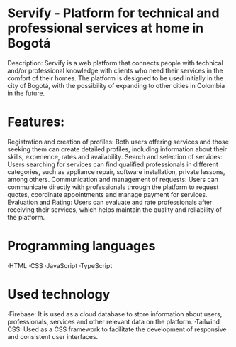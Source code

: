 # Servify - Platform for technical and professional services at home in Bogotá

Description: Servify is a web platform that connects people with technical and/or professional knowledge 
with clients who need their services in the comfort of their homes. The platform is designed to be used initially in the 
city of Bogotá, with the possibility of expanding to other cities in Colombia in the future.

# Features:

Registration and creation of profiles: Both users offering services and those seeking them can create detailed profiles, including information about their skills, experience, rates and availability.
Search and selection of services: Users searching for services can find qualified professionals in different categories, such as appliance repair, software installation, private lessons, among others.
Communication and management of requests: Users can communicate directly with professionals through the platform to request quotes, coordinate appointments and manage payment for services.
Evaluation and Rating: Users can evaluate and rate professionals after receiving their services, which helps maintain the quality and reliability of the platform.

# Programming languages
  ·HTML
  ·CSS
  ·JavaScript
  ·TypeScript
  
# Used technology
  ·Firebase: It is used as a cloud database to store information about users, professionals, services and other relevant data on the platform.
  ·Tailwind CSS: Used as a CSS framework to facilitate the development of responsive and consistent user interfaces.


